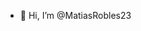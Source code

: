 - 👋 Hi, I’m @MatiasRobles23

<!---
MatiasRobles23/MatiasRobles23 is a ✨ special ✨ repository because its `README.md` (this file) appears on your GitHub profile.
You can click the Preview link to take a look at your changes.
--->
